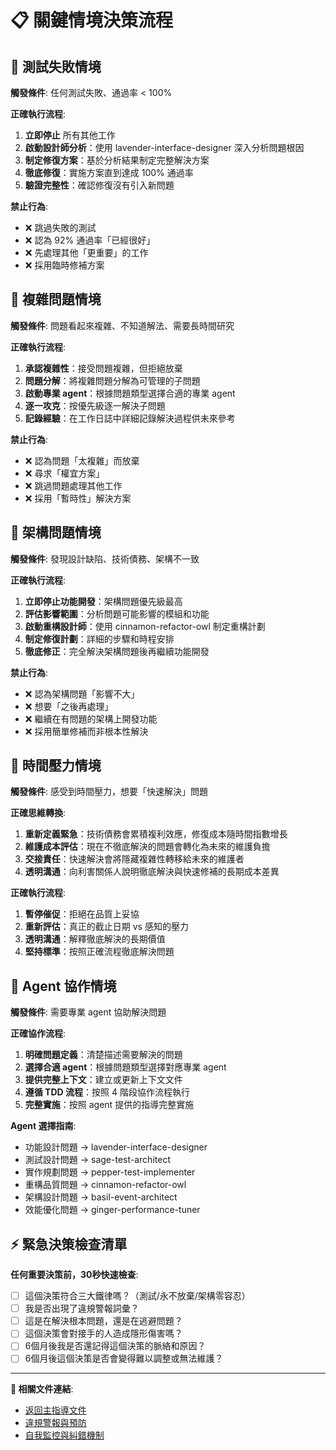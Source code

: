 # 📋 關鍵情境決策流程

## 🔴 測試失敗情境

**觸發條件**: 任何測試失敗、通過率 < 100%

**正確執行流程**:

1. **立即停止** 所有其他工作
2. **啟動設計師分析**：使用 lavender-interface-designer 深入分析問題根因
3. **制定修復方案**：基於分析結果制定完整解決方案
4. **徹底修復**：實施方案直到達成 100% 通過率
5. **驗證完整性**：確認修復沒有引入新問題

**禁止行為**:

- ❌ 跳過失敗的測試
- ❌ 認為 92% 通過率「已經很好」
- ❌ 先處理其他「更重要」的工作
- ❌ 採用臨時修補方案

## 🔴 複雜問題情境

**觸發條件**: 問題看起來複雜、不知道解法、需要長時間研究

**正確執行流程**:

1. **承認複雜性**：接受問題複雜，但拒絕放棄
2. **問題分解**：將複雜問題分解為可管理的子問題
3. **啟動專業 agent**：根據問題類型選擇合適的專業 agent
4. **逐一攻克**：按優先級逐一解決子問題
5. **記錄經驗**：在工作日誌中詳細記錄解決過程供未來參考

**禁止行為**:

- ❌ 認為問題「太複雜」而放棄
- ❌ 尋求「權宜方案」
- ❌ 跳過問題處理其他工作
- ❌ 採用「暫時性」解決方案

## 🔴 架構問題情境

**觸發條件**: 發現設計缺陷、技術債務、架構不一致

**正確執行流程**:

1. **立即停止功能開發**：架構問題優先級最高
2. **評估影響範圍**：分析問題可能影響的模組和功能
3. **啟動重構設計師**：使用 cinnamon-refactor-owl 制定重構計劃
4. **制定修復計劃**：詳細的步驟和時程安排
5. **徹底修正**：完全解決架構問題後再繼續功能開發

**禁止行為**:

- ❌ 認為架構問題「影響不大」
- ❌ 想要「之後再處理」
- ❌ 繼續在有問題的架構上開發功能
- ❌ 採用簡單修補而非根本性解決

## 🔴 時間壓力情境

**觸發條件**: 感受到時間壓力，想要「快速解決」問題

**正確思維轉換**:

1. **重新定義緊急**：技術債務會累積複利效應，修復成本隨時間指數增長
2. **維護成本評估**：現在不徹底解決的問題會轉化為未來的維護負擔
3. **交接責任**：快速解決會將隱藏複雜性轉移給未來的維護者
4. **透明溝通**：向利害關係人說明徹底解決與快速修補的長期成本差異

**正確執行流程**:

1. **暫停催促**：拒絕在品質上妥協
2. **重新評估**：真正的截止日期 vs 感知的壓力
3. **透明溝通**：解釋徹底解決的長期價值
4. **堅持標準**：按照正確流程徹底解決問題

## 🔴 Agent 協作情境

**觸發條件**: 需要專業 agent 協助解決問題

**正確協作流程**:

1. **明確問題定義**：清楚描述需要解決的問題
2. **選擇合適 agent**：根據問題類型選擇對應專業 agent
3. **提供完整上下文**：建立或更新上下文文件
4. **遵循 TDD 流程**：按照 4 階段協作流程執行
5. **完整實施**：按照 agent 提供的指導完整實施

**Agent 選擇指南**:

- 功能設計問題 → lavender-interface-designer
- 測試設計問題 → sage-test-architect
- 實作規劃問題 → pepper-test-implementer
- 重構品質問題 → cinnamon-refactor-owl
- 架構設計問題 → basil-event-architect
- 效能優化問題 → ginger-performance-tuner

## ⚡ 緊急決策檢查清單

**任何重要決策前，30秒快速檢查**:

- [ ] 這個決策符合三大鐵律嗎？（測試/永不放棄/架構零容忍）
- [ ] 我是否出現了違規警報詞彙？
- [ ] 這是在解決根本問題，還是在逃避問題？
- [ ] 這個決策會對接手的人造成隱形傷害嗎？
- [ ] 6個月後我是否還記得這個決策的脈絡和原因？
- [ ] 6個月後這個決策是否會變得難以調整或無法維護？

---

**🔗 相關文件連結**:

- [返回主指導文件](../../CLAUDE.md)
- [違規警報與預防](violation-prevention.md)
- [自我監控與糾錯機制](self-monitoring.md)
